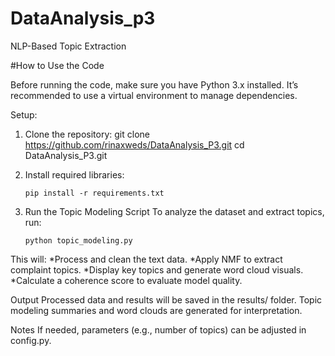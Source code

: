 # DataAnalysis_p3
NLP-Based Topic Extraction 

#How to Use the Code

Before running the code, make sure you have Python 3.x installed. It’s recommended to use a virtual environment to manage dependencies.

Setup:
1. Clone the repository:
   git clone https://github.com/rinaxweds/DataAnalysis_P3.git
   cd DataAnalysis_P3.git

2. Install required libraries:

   
       pip install -r requirements.txt

3. Run the Topic Modeling Script
To analyze the dataset and extract topics, run:


       python topic_modeling.py

This will:
*Process and clean the text data.
*Apply NMF to extract complaint topics.
*Display key topics and generate word cloud visuals.
*Calculate a coherence score to evaluate model quality.


Output
Processed data and results will be saved in the results/ folder.
Topic modeling summaries and word clouds are generated for interpretation.

Notes
If needed, parameters (e.g., number of topics) can be adjusted in config.py.

